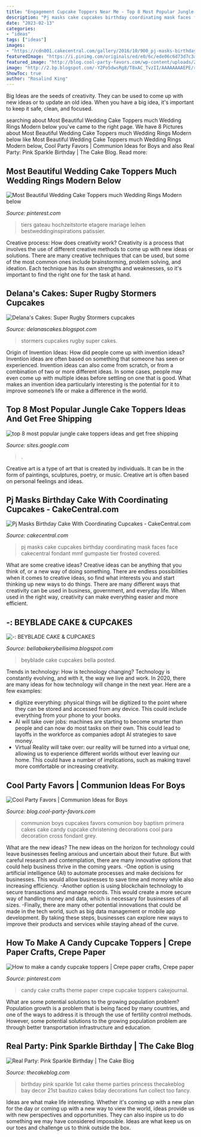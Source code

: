 ```yaml
---
title: "Engagement Cupcake Toppers Near Me - Top 8 Most Popular Jungle Cake Toppers Ideas And Get Free Shipping"
description: "Pj masks cake cupcakes birthday coordinating mask faces face cakecentral fondant mmf gumpaste tier frosted covered"
date: "2023-02-13"
categories:
- "ideas"
tags: ["ideas"]
images:
- "https://cdn001.cakecentral.com/gallery/2016/10/900_pj-masks-birthday-cake-with-coordinating-cupcakes-13499Bri2N.jpg"
featuredImage: "https://i.pinimg.com/originals/ed/e0/6c/ede06c6d73d7c3ae2c4f7bd9cdd3839f.jpg"
featured_image: "http://blog.cool-party-favors.com/wp-content/uploads/2012/08/Communion-Cupcakes1.jpg"
image: "http://2.bp.blogspot.com/-Y2Po5dwsRg8/T8xAC_TvzII/AAAAAAAAEPE/rZlL8DbuWYk/s1600/IMG_3397-1.jpg"
ShowToc: true
author: "Rosalind King"
---
```



Big Ideas are the seeds of creativity. They can be used to come up with new ideas or to update an old idea. When you have a big idea, it's important to keep it safe, clean, and focused.

	

		
searching about Most Beautiful Wedding Cake Toppers much Wedding Rings Modern below you've came to the right page. We have 8 Pictures about Most Beautiful Wedding Cake Toppers much Wedding Rings Modern below like Most Beautiful Wedding Cake Toppers much Wedding Rings Modern below, Cool Party Favors | Communion Ideas for Boys and also Real Party: Pink Sparkle Birthday | The Cake Blog. Read more:
		
    
## Most Beautiful Wedding Cake Toppers Much Wedding Rings Modern Below

<img loading=lazy src="https://i.pinimg.com/originals/ed/e0/6c/ede06c6d73d7c3ae2c4f7bd9cdd3839f.jpg" onerror="this.onerror=null;this.src='https://tse4.mm.bing.net/th?id=OIP.Vy3G9AD2J960Y90G3Z_ZTAHaLH&amp;pid=15.1';" alt="Most Beautiful Wedding Cake Toppers much Wedding Rings Modern below">

_Source: pinterest.com_

>tiers gateau hochzeitstorte etagere mariage leihen bestweddinginspirations patissier. 

	

Creative process: How does creativity work?
Creativity is a process that involves the use of different creative methods to come up with new ideas or solutions. There are many creative techniques that can be used, but some of the most common ones include brainstorming, problem solving, and ideation. Each technique has its own strengths and weaknesses, so it's important to find the right one for the task at hand.

    
## Delana&#039;s Cakes: Super Rugby Stormers Cupcakes

<img loading=lazy src="http://2.bp.blogspot.com/-mJnR8vamPXo/UT7iYWOOGyI/AAAAAAAACyc/2bewLaGJ2NU/s1600/Stormers-Cupcakes1.jpg" onerror="this.onerror=null;this.src='https://tse3.mm.bing.net/th?id=OIP.4rqvajf-PPnyYJOWW5D_nwHaMm&amp;pid=15.1';" alt="Delana&#039;s Cakes: Super Rugby Stormers cupcakes">

_Source: delanascakes.blogspot.com_

>stormers cupcakes rugby super cakes. 

	

Origin of Invention Ideas: How did people come up with invention ideas?
Invention ideas are often based on something that someone has seen or experienced. Invention ideas can also come from scratch, or from a combination of two or more different ideas. In some cases, people may even come up with multiple ideas before settling on one that is good. What makes an invention idea particularly interesting is the potential for it to improve someone’s life or make a difference in the world.

    
## Top 8 Most Popular Jungle Cake Toppers Ideas And Get Free Shipping

<img loading=lazy src="https://i0.wp.com/ae01.alicdn.com/kf/HTB1L2qWcouF3KVjSZK9q6zVtXXaI/WEIGAO-Zoo-Animal-font-b-cake-b-font-font-b-Toppers-b-font-Safari-font-b.jpg?crop=3,3,924,601&amp;quality=3489" onerror="this.onerror=null;this.src='https://tse2.mm.bing.net/th?id=OIP.rcvogY6EtgUaPQhtB9ONzQHaHa&amp;pid=15.1';" alt="top 8 most popular jungle cake toppers ideas and get free shipping">

_Source: sites.google.com_

>. 

	

Creative art is a type of art that is created by individuals. It can be in the form of paintings, sculptures, poetry, or music. Creative art is often based on personal feelings and ideas.

    
## Pj Masks Birthday Cake With Coordinating Cupcakes - CakeCentral.com

<img loading=lazy src="https://cdn001.cakecentral.com/gallery/2016/10/900_pj-masks-birthday-cake-with-coordinating-cupcakes-13499Bri2N.jpg" onerror="this.onerror=null;this.src='https://tse4.mm.bing.net/th?id=OIP.GtKixNB6mUFGWJAKRl_R_gHaFj&amp;pid=15.1';" alt="Pj Masks Birthday Cake With Coordinating Cupcakes - CakeCentral.com">

_Source: cakecentral.com_

>pj masks cake cupcakes birthday coordinating mask faces face cakecentral fondant mmf gumpaste tier frosted covered. 

	

What are some creative ideas?
Creative ideas can be anything that you think of, or a new way of doing something. There are endless possibilities when it comes to creative ideas, so find what interests you and start thinking up new ways to do things. There are many different ways that creativity can be used in business, government, and everyday life. When used in the right way, creativity can make everything easier and more efficient.

    
## -: BEYBLADE CAKE &amp; CUPCAKES

<img loading=lazy src="http://2.bp.blogspot.com/-Y2Po5dwsRg8/T8xAC_TvzII/AAAAAAAAEPE/rZlL8DbuWYk/s1600/IMG_3397-1.jpg" onerror="this.onerror=null;this.src='https://tse1.mm.bing.net/th?id=OIP.eJC8w_71Ma20pG2XC8k1NwHaFj&amp;pid=15.1';" alt="-: BEYBLADE CAKE &amp; CUPCAKES">

_Source: bellabakerybellisima.blogspot.com_

>beyblade cake cupcakes bella posted. 

	

Trends in technology: How is technology changing?
Technology is constantly evolving, and with it, the way we live and work. In 2020, there are many ideas for how technology will change in the next year. Here are a few examples: 
- digitize everything: physical things will be digitized to the point where they can be stored and accessed from any device. This could include everything from your phone to your books. 
- AI will take over jobs: machines are starting to become smarter than people and can now do most tasks on their own. This could lead to layoffs in the workforce as companies adopt AI strategies to save money. 
- Virtual Reality will take over: our reality will be turned into a virtual one, allowing us to experience different worlds without ever leaving our home. This could have a number of implications, such as making travel more comfortable or increasing creativity.

    
## Cool Party Favors | Communion Ideas For Boys

<img loading=lazy src="http://blog.cool-party-favors.com/wp-content/uploads/2012/08/Communion-Cupcakes1.jpg" onerror="this.onerror=null;this.src='https://tse3.mm.bing.net/th?id=OIP.j5ANzJuUXCpNFZiY77o_cAHaE6&amp;pid=15.1';" alt="Cool Party Favors | Communion Ideas for Boys">

_Source: blog.cool-party-favors.com_

>communion boys cupcakes favors comunion boy baptism primera cakes cake candy cupcake christening decorations cool para decoration cross fondant grey. 

	

What are the new ideas?
The new ideas on the horizon for technology could leave businesses feeling anxious and uncertain about their future. But with careful research and contemplation, there are many innovative options that could help business thrive in the coming years. 
-One option is using artificial intelligence (AI) to automate processes and make decisions for businesses. This would allow businesses to save time and money while also increasing efficiency. 
-Another option is using blockchain technology to secure transactions and manage records. This would create a more secure way of handling money and data, which is necessary for businesses of all sizes. 
-Finally, there are many other potential innovations that could be made in the tech world, such as big data management or mobile app development. By taking these steps, businesses can explore new ways to improve their products and services while staying ahead of the curve.

    
## How To Make A Candy Cupcake Toppers | Crepe Paper Crafts, Crepe Paper

<img loading=lazy src="https://i.pinimg.com/originals/5d/e7/01/5de70124d2e35fa402d9bb48e075c191.jpg" onerror="this.onerror=null;this.src='https://tse2.mm.bing.net/th?id=OIP.O9lirLLl6ghhfYf4SDM5LwAAAA&amp;pid=15.1';" alt="How to make a candy cupcake toppers | Crepe paper crafts, Crepe paper">

_Source: pinterest.com_

>candy cake crafts theme paper crepe cupcake toppers cakejournal. 

	

What are some potential solutions to the growing population problem?
Population growth is a problem that is being faced by many countries, and one of the ways to address it is through the use of fertility control methods. However, some potential solutions to the growing population problem are through better transportation infrastructure and education.

    
## Real Party: Pink Sparkle Birthday | The Cake Blog

<img loading=lazy src="https://thecakeblog.com/wp-content/uploads/2010/08/pink_sparkle_birthday.jpg" onerror="this.onerror=null;this.src='https://tse4.mm.bing.net/th?id=OIP.CPFIp5dxN2ptRUNovpFkpQHaTE&amp;pid=15.1';" alt="Real Party: Pink Sparkle Birthday | The Cake Blog">

_Source: thecakeblog.com_

>birthday pink sparkle 1st cake theme parties princess thecakeblog bay decor 21st bautizo cakes bday decorations fun collect too fancy. 

	

Ideas are what make life interesting. Whether it's coming up with a new plan for the day or coming up with a new way to view the world, ideas provide us with new perspectives and opportunities. They can also inspire us to do something we may have considered impossible. Ideas are what keep us on our toes and challenge us to think outside the box.

